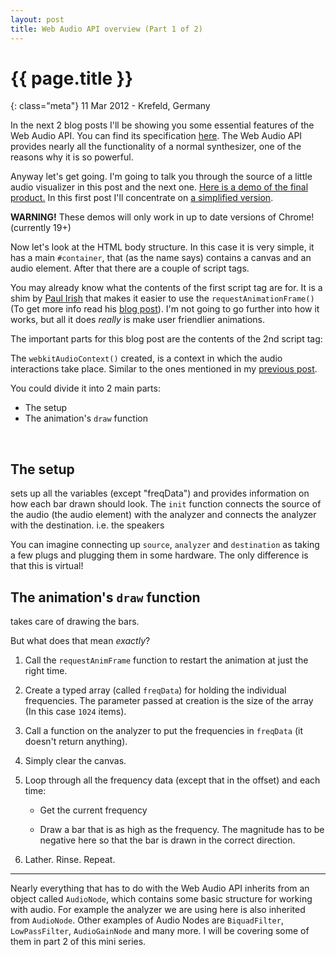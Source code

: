 ```yaml
---
layout: post
title: Web Audio API overview (Part 1 of 2)
---
```


# {{ page.title }}

{: class="meta"} 11 Mar 2012 - Krefeld, Germany

In the next 2 blog posts I'll be showing you some essential features of the Web Audio API. You can find its specification [here](https://dvcs.w3.org/hg/audio/raw-file/tip/webaudio/specification.html).
The Web Audio API provides nearly all the functionality of a normal synthesizer, one of the reasons why it is so powerful.

Anyway let's get going. I'm going to talk you through the source of a little audio visualizer in this post and the next one. [Here is a demo of the final product.](/demos/web-audio-api/web-audio-overview-part2.html)
In this first post I'll concentrate on [a simplified version](/demos/web-audio-api/web-audio-overview-part1.html).

__WARNING!__ These demos will only work in up to date versions of Chrome! (currently 19+)

Now let's look at the HTML body structure. In this case it is very simple, it has a main <code>#container</code>, that (as the name says) contains a canvas and an audio element. After that there are a couple of script tags. 

<script src="https://gist.github.com/2015620.js?file=body.html">
</script>

You may already know what the contents of the first script tag are for.
It is a shim by [Paul Irish](http://paulirish.com) that makes it easier to use the <code>requestAnimationFrame()</code> (To get more info read his [blog post](http://paulirish.com/2011/requestanimationframe-for-smart-animating/)). I'm not going to go further into how it works, but all it does *really* is make user friendlier animations.

The important parts for this blog post are the contents of the 2nd script tag:

<script src="https://gist.github.com/2015620.js?file=main.js">
</script>

The <code>webkitAudioContext()</code> created, is a context in which the audio interactions take place. Similar to the ones mentioned in my [previous post](/blog/2012/01/08/exploring-the-v8-js-engine-part-2/).

You could divide it into 2 main parts:
-	The setup
-	The animation's <code>draw</code> function

<br />

## The setup

sets up all the variables (except "freqData") and provides information on how each bar drawn should look.
The <code>init</code> function connects the source of the audio (the audio element) with the analyzer and connects the analyzer with the destination. i.e. the speakers

You can imagine connecting up <code>source</code>, <code>analyzer</code> and <code>destination</code> as taking a few plugs and plugging them in some hardware.
The only difference is that this is virtual!


## The animation's <code>draw</code> function
takes care of drawing the bars.


But what does that mean *exactly*?

1.	Call the <code>requestAnimFrame</code> function to restart the animation at just the right time.

2.	Create a typed array (called <code>freqData</code>) for holding the individual frequencies.
The parameter passed at creation is the size of the array (In this case <code>1024</code> items).

3.	Call a function on the analyzer to put the frequencies in <code>freqData</code> (it doesn't return anything). 

4.	Simply clear the canvas.

5.	Loop through all the frequency data (except that in the offset) and each time:
	
	-	Get the current frequency

	-	Draw a bar that is as high as the frequency. The magnitude has to be negative here so that the bar is drawn in the correct direction.

6. Lather. Rinse. Repeat.

-----

Nearly everything that has to do with the Web Audio API inherits from an object called <code>AudioNode</code>, which contains some basic structure for working with audio.
For example the analyzer we are using here is also inherited from <code>AudioNode</code>. Other examples of Audio Nodes are <code>BiquadFilter</code>, <code>LowPassFilter</code>, <code>AudioGainNode</code> and many more. I will be covering some of them in part 2 of this mini series.



